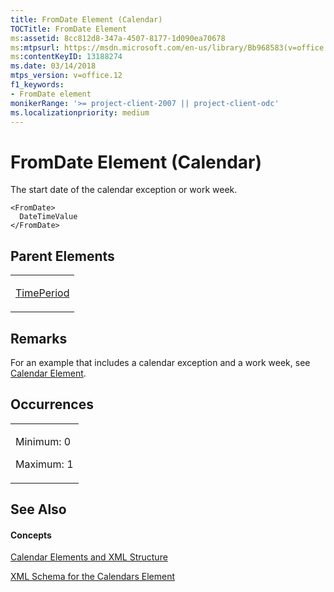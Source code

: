 ```yaml
---
title: FromDate Element (Calendar)
TOCTitle: FromDate Element
ms:assetid: 8cc812d8-347a-4507-8177-1d090ea70678
ms:mtpsurl: https://msdn.microsoft.com/en-us/library/Bb968583(v=office.12)
ms:contentKeyID: 13188274
ms.date: 03/14/2018
mtps_version: v=office.12
f1_keywords:
- FromDate element
monikerRange: '>= project-client-2007 || project-client-odc'
ms.localizationpriority: medium
---
```


# FromDate Element (Calendar)




The start date of the calendar exception or work week.

    <FromDate>
      DateTimeValue
    </FromDate>

## Parent Elements

<table>
<colgroup>
<col style="width: 100%" />
</colgroup>
<tbody>
<tr class="odd">
<td><p><a href="timeperiod-element-calendar.md">TimePeriod</a></p></td>
</tr>
</tbody>
</table>

## Remarks

For an example that includes a calendar exception and a work week, see [Calendar Element](calendar-element.md).

## Occurrences

<table>
<colgroup>
<col style="width: 100%" />
</colgroup>
<tbody>
<tr class="odd">
<td><p>Minimum: 0</p>
<p>Maximum: 1</p></td>
</tr>
</tbody>
</table>

## See Also

#### Concepts

[Calendar Elements and XML Structure](calendar-elements-and-xml-structure.md)

[XML Schema for the Calendars Element](xml-schema-for-the-calendars-element.md)

